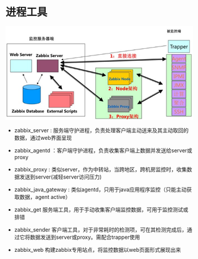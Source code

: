 # 进程工具

![zabbix架构](../../img/zabbix_arch.png)

* zabbix_server : 服务端守护进程，负责处理客户端主动送来及其主动取回的数据，通过web界面呈现
* zabbix_agentd ：客户端守护进程，负责收集客户端上数据并发送给server或proxy
* zabbix_proxy  : 类似server，作为中转站，当跨地区，跨机房监控时，收集数据发送到server(减轻server访问压力)
* zabbix_java_gateway : 类似agentd，只用于java应用程序监控（只能主动获取数据，agent active）

* zabbix_get 服务端工具，用于手动收集客户端监控数据，可用于监控测试或排错
* zabbix_sender 客户端工具，对于非常耗时的检测项，可在其检测完成后，通过它将数据发送到server或proxy。需配合trapper使用

* zabbix_web 构建zabbix专用站点，将监控数据以web页面形式展现出来
